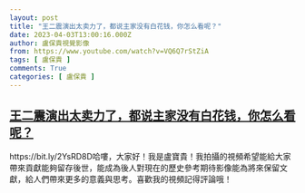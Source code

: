 ```yaml
---
layout: post
title: "王二震演出太卖力了，都说主家没有白花钱，你怎么看呢？"
date: 2023-04-03T13:00:16.000Z
author: 盧保貴視覺影像
from: https://www.youtube.com/watch?v=VQ6Q7rStZiA
tags: [ 盧保貴 ]
comments: True
categories: [ 盧保貴 ]
---
```

<!--1680526816000-->
[王二震演出太卖力了，都说主家没有白花钱，你怎么看呢？](https://www.youtube.com/watch?v=VQ6Q7rStZiA)
------

<div>
https://bit.ly/2YsRD8D哈嘍，大家好！我是盧寶貴！我拍攝的視頻希望能給大家帶來貢獻能夠留存後世，能成為後人對現在的歷史參考期待影像能為將來保留文獻，給人們帶來更多的意義與思考。喜歡我的視頻記得評論哦！
</div>
